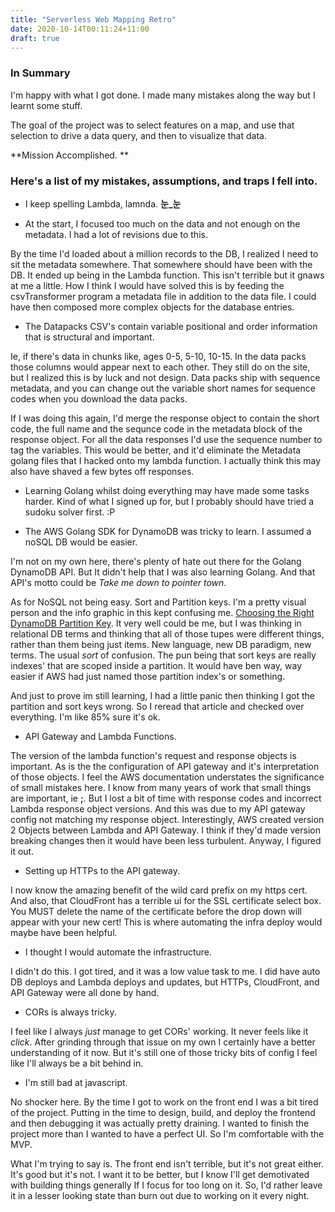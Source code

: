 ```yaml
---
title: "Serverless Web Mapping Retro"
date: 2020-10-14T00:11:24+11:00
draft: true
---
```


### In Summary
I'm happy with what I got done. I made many mistakes along the way but I learnt some stuff. 

The goal of the project was to select features on a map, and use that selection to drive a data query, and then to visualize that data. 

**Mission Accomplished. **



### Here's a list of my mistakes, assumptions, and traps I fell into. 

* I keep spelling Lambda, lamnda. **눈_눈**

* At the start, I focused too much on the data and not enough on the metadata. I had a lot of revisions due to this.

By the time I'd loaded about a million records to the DB, I realized I need to sit the metadata somewhere. That somewhere should have been with the DB. It ended up being in the Lambda function. This isn't terrible but it gnaws at me a little. How I think I would have solved this is by feeding the csvTransformer program a metadata file in addition to the data file. I could have then composed more complex objects for the database entries.

* The Datapacks CSV's contain variable positional and order information that is structural and important.   

Ie, if there's data in chunks like, ages 0-5, 5-10, 10-15. In the data packs those columns would appear next to each other. They still do on the site, but I realized this is by luck and not design. Data packs ship with sequence metadata, and you can change out the variable short names for sequence codes when you download the data packs. 

If I was doing this again, I'd merge the response object to contain the short code, the full name and the sequnce code in the metadata block of the response object. For all the data responses I'd use the sequence number to tag the variables. This would be better, and it'd eliminate the Metadata golang files that I hacked onto my lambda function. I actually think this may also have shaved a few bytes off responses.

* Learning Golang whilst doing everything may have made some tasks harder.
Kind of what I signed up for, but I probably should have tried a sudoku solver first. :P

* The AWS Golang SDK for DynamoDB was tricky to learn. I assumed a noSQL DB would be easier.

I'm not on my own here, there's plenty of hate out there for the Golang DynamoDB API. But It didn't help that I was also learning Golang. And that API's motto could be *Take me down to pointer town*. 

As for NoSQL not being easy. Sort and Partition keys. I'm a pretty visual person and the info graphic in this kept confusing me. [Choosing the Right DynamoDB Partition Key](https://aws.amazon.com/blogs/database/choosing-the-right-dynamodb-partition-key/). It very well could be me, but I was thinking in relational DB terms and thinking that all of those tupes were different things, rather than them being just items. New language, new DB paradigm, new terms. The usual *sort* of confusion. The pun being that sort keys are really indexes' that are scoped inside a partition. It would have ben way, way easier if AWS had just named those partition index's or something. 

And just to prove im still learning, I had a little panic then thinking I got the partition and sort keys wrong. So I reread that article and checked over everything. I'm like 85% sure it's ok.

* API Gateway and Lambda Functions.  

The version of the lambda function's request and response objects is important. As is the the configuration of API gateway and it's interpretation of those objects. I feel the AWS documentation understates the significance of small mistakes here. I know from many years of work that small things are important, ie **;**. But I lost a bit of time with response codes and incorrect Lambda response object versions. And this was due to my API gateway config not matching my response object. Interestingly, AWS created version 2 Objects between Lambda and API Gateway. I think if they'd made version breaking changes then it would have been less turbulent. Anyway, I figured it out.

* Setting up HTTPs to the API gateway.   

I now know the amazing benefit of the wild card prefix on my https cert. And also, that CloudFront has a terrible ui for the SSL certificate select box. You MUST delete the name of the certificate before the drop down will appear with your new cert! This is where automating the infra deploy would maybe have been helpful.

* I thought I would automate the infrastructure.

I didn't do this. I got tired, and it was a low value task to me. I did have auto DB deploys and Lambda deploys and updates, but HTTPs, CloudFront, and API Gateway were all done by hand.

* CORs is always tricky.  

I feel like I always *just* manage to get CORs' working. It never feels like it *click*. After grinding through that issue on my own I certainly have a better understanding of it now. But it's still one of those tricky bits of config I feel like I'll always be a bit behind in.

* I'm still bad at javascript. 

No shocker here. By the time I got to work on the front end I was a bit tired of the project. Putting in the time to design, build, and deploy the frontend and then debugging it was actually pretty draining. I wanted to finish the project more than I wanted to have a perfect UI. So I'm comfortable with the MVP. 

What I'm trying to say is. The front end isn't terrible, but it's not great either. It's good but it's not. I want it to be better, but I know I'll get demotivated with building things generally If I focus for too long on it. So, I'd rather leave it in a lesser looking state than burn out due to working on it every night.